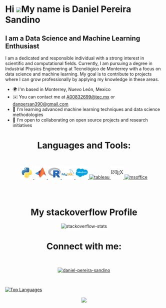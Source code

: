 Hi ![](https://user-images.githubusercontent.com/18350557/176309783-0785949b-9127-417c-8b55-ab5a4333674e.gif)My name is Daniel Pereira Sandino
==================================================================================================================================

I am a Data Science and Machine Learning Enthusiast
----------------------------------------------------

I am a dedicated and responsible individual with a strong interest in scientific and computational fields. Currently, I am pursuing a degree in Industrial Physics Engineering at Tecnológico de Monterrey with a focus on data science and machine learning. My goal is to contribute to projects where I can grow professionally by applying my knowledge in these areas.

* 🌍  I'm based in Monterrey, Nuevo León, Mexico
* ✉️  You can contact me at [A00832699@tec.mx](mailto:A00832699@tec.mx) or [danpersan390@gmail.com](mailto:danpersan390@gmail.com)
* 🧠  I'm learning advanced machine learning techniques and data science methodologies
* 🤝  I'm open to collaborating on open source projects and research initiatives


<h1 align="center">Languages and Tools:</h1>
<br/> 
<p align="center"> 
<a href="https://www.python.org/" target="_blank" rel="noreferrer"> <img src="https://raw.githubusercontent.com/devicons/devicon/master/icons/python/python-original.svg" alt="python" width="40" height="40"/> </a> 
<a href="https://www.mathworks.com/products/matlab.html" target="_blank" rel="noreferrer"> <img src="https://raw.githubusercontent.com/devicons/devicon/master/icons/matlab/matlab-original.svg" alt="matlab" width="40" height="40"/> </a> 
<a href="https://www.r-project.org/" target="_blank" rel="noreferrer"> <img src="https://raw.githubusercontent.com/devicons/devicon/master/icons/r/r-original.svg" alt="r" width="40" height="40"/> </a> 
<a href="https://www.mysql.com/" target="_blank" rel="noreferrer"> <img src="https://raw.githubusercontent.com/devicons/devicon/master/icons/mysql/mysql-original-wordmark.svg" alt="mysql" width="40" height="40"/> </a> 
<a href="https://www.salesforce.com/" target="_blank" rel="noreferrer"> <img src="https://raw.githubusercontent.com/devicons/devicon/master/icons/salesforce/salesforce-original.svg" alt="salesforce" width="40" height="40"/> </a> 
<a href="https://www.tableau.com/" target="_blank" rel="noreferrer"> <img src="https://raw.githubusercontent.com/devicons/devicon/master/icons/tableau/tableau-original.svg" alt="tableau" width="40" height="40"/> </a> 
<a href="https://www.latex-project.org/" target="_blank" rel="noreferrer"> <img src="https://raw.githubusercontent.com/devicons/devicon/master/icons/latex/latex-original.svg" alt="latex" width="40" height="40"/> </a> 
<a href="https://www.microsoft.com/en-us/microsoft-365" target="_blank" rel="noreferrer"> <img src="https://raw.githubusercontent.com/devicons/devicon/master/icons/microsoftoffice/microsoftoffice-original.svg" alt="msoffice" width="40" height="40"/> </a> 
</p>
<br/>  
<br/> 

<h1 align="center">My stackoverflow Profile</h1>

<div align="center">

![stackoverflow-stats](https://github-stackoverflow-readme.vercel.app/?userId=YOUR_STACKOVERFLOW_USER_ID)

</div>

<h1 align="center">Connect with me:</h1>
<br/> 
<p align="center">
<a href="https://www.linkedin.com/in/daniel-pereira-sandino-1560a6235/" target="blank"><img align="center" src="https://raw.githubusercontent.com/rahuldkjain/github-profile-readme-generator/master/src/images/icons/Social/linked-in-alt.svg" alt="daniel-pereira-sandino" height="30" width="40" /></a>
</p>  
<br/> 

<a href="https://github.com/danielpereira-sandino" align="left"><img src="https://github-readme-stats.vercel.app/api/top-langs/?username=danielpereira-sandino&langs_count=10&title_color=f97316&text_color=a855f7&icon_color=ef4444&bg_color=0f172a&hide_border=true&locale=en&custom_title=Top%20%Languages" alt="Top Languages" /></a>

<div align="center"> <img src="https://komarev.com/ghpvc/?username=danielpereira-sandino&&style=flat-square" align="center" /> </div>
